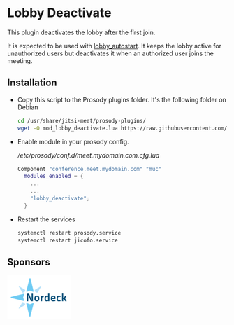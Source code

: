# Lobby Deactivate

This plugin deactivates the lobby after the first join.

It is expected to be used with [lobby_autostart](../lobby_autostart). It keeps
the lobby active for unauthorized users but deactivates it when an authorized
user joins the meeting.

## Installation

- Copy this script to the Prosody plugins folder. It's the following folder on
  Debian

  ```bash
  cd /usr/share/jitsi-meet/prosody-plugins/
  wget -O mod_lobby_deactivate.lua https://raw.githubusercontent.com/jitsi-contrib/prosody-plugins/main/mod_lobby_deactivate/mod_lobby_deactivate.lua
  ```

- Enable module in your prosody config.

  _/etc/prosody/conf.d/meet.mydomain.com.cfg.lua_

  ```lua
  Component "conference.meet.mydomain.com" "muc"
    modules_enabled = {
      ...
      ...
      "lobby_deactivate";
    }
  ```

- Restart the services

  ```bash
  systemctl restart prosody.service
  systemctl restart jicofo.service
  ```

## Sponsors

[![Nordeck](/images/nordeck.png)](https://nordeck.net/)

